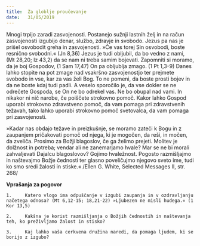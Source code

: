 ```yaml
---
title:  Za globlje proučevanje
date:   31/05/2019
---
```


Mnogi trpijo zaradi zasvojenosti. Postanejo sužnji lastnih želj in na račun zasvojenosti izgubijo denar, službo, zdravje in svobodo. Jezus pa nas je prišel osvobodit greha in zasvojenosti. »Če vas torej Sin osvobodi, boste resnično svobodni.« (Jn 8,36) Jezus je tudi obljubil, da bo vedno z nami, (Mt 28,20; Iz 43,2) da se nam ni treba samim bojevati. Zapomniti si moramo, da je boj Gospodov, (1 Sam 17,47) On pa obljublja zmago. (1 Pt 1,3-9) Danes lahko stopite na pot zmage nad vsakršno zasvojenostjo ter prejmete svobodo in vse, kar za vas želi Bog. To ne pomeni, da boste prosti bojev in da ne boste kdaj tudi padli. A veselo sporočilo je, da vse dokler se ne odrečete Gospoda, se On ne bo odrekel vas. Ne bo obupal nad vami. In nikakor ni nič narobe, če poiščete strokovno pomoč. Kakor lahko Gospod uporabi strokovno zdravstveno pomoč, da vam pomaga pri zdravstvenih težavah, tako lahko uporabi strokovno pomoč svetovalca, da vam pomaga pri zasvojenosti.

»Kadar nas obdajo težave in preizkušnje, se moramo zateči k Bogu in z zaupanjem pričakovati pomoč od njega, ki je mogočen, da reši, in močen, da zveliča. Prosimo za Božji blagoslov, če ga želimo prejeti. Molitev je dolžnost in potreba; vendar ali ne zanemarjamo hvale? Mar se ne bi morali zahvaljevati Dajalcu blagoslovov? Gojimo hvaležnost. Pogosto razmišljajmo in naštevajmo Božje čednosti ter glasno poveličujmo njegovo sveto ime, tudi ko smo sredi žalosti in stiske.« /Ellen G. White, Selected Messages II, str. 268/

**Vprašanja za pogovor**

`1. 	Katero vlogo ima odpuščanje v izgubi zaupanja in v ozdravljanju načetega odnosa? (Mt 6,12-15; 18,21-22) »Ljubezen ne misli hudega.« (1 Kor 13,5)`

`2. 	Kakšna je korist razmišljanja o Božjih čednostih in naštevanja teh, ko preživljamo žalost in stisko?`

`3. 	Kaj lahko vaša cerkvena družina naredi, da pomaga ljudem, ki se borijo z izgubo?`
